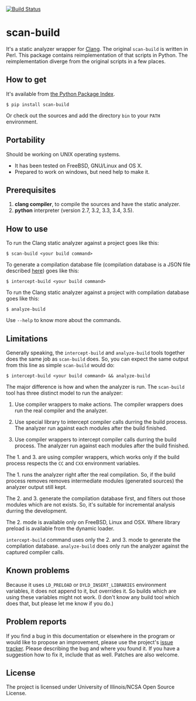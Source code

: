 [![Build Status](https://travis-ci.org/rizsotto/scan-build.svg?branch=master)](https://travis-ci.org/rizsotto/scan-build)

scan-build
==========

It's a static analyzer wrapper for [Clang][1]. The original `scan-build`
is written in Perl. This package contains reimplementation of that scripts
in Python. The reimplementation diverge from the original scripts in a few
places.


How to get
----------

It's available from [the Python Package Index][2].

    $ pip install scan-build

Or check out the sources and add the directory `bin` to your `PATH` environment.


Portability
-----------

Should be working on UNIX operating systems.

- It has been tested on FreeBSD, GNU/Linux and OS X.
- Prepared to work on windows, but need help to make it.


Prerequisites
-------------

1. **clang compiler**, to compile the sources and have the static analyzer.
2. **python** interpreter (version 2.7, 3.2, 3.3, 3.4, 3.5).


How to use
----------

To run the Clang static analyzer against a project goes like this:

    $ scan-build <your build command>

To generate a compilation database file (compilation database is a JSON
file described [here][3]) goes like this:

    $ intercept-build <your build command>

To run the Clang static analyzer against a project with compilation database
goes like this:

    $ analyze-build

Use `--help` to know more about the commands.


Limitations
-----------

Generally speaking, the `intercept-build` and `analyze-build` tools together
does the same job as `scan-build` does. So, you can expect the same output
from this line as simple `scan-build` would do:

    $ intercept-build <your build command> && analyze-build

The major difference is how and when the analyzer is run. The `scan-build`
tool has three distinct model to run the analyzer:

1.  Use compiler wrappers to make actions.
    The compiler wrappers does run the real compiler and the analyzer.

2.  Use special library to intercept compiler calls durring the build process.
    The analyzer run against each modules after the build finished.

3.  Use compiler wrappers to intercept compiler calls durring the build process.
    The analyzer run against each modules after the build finished.

The 1. and 3. are using compiler wrappers, which works only if the build
process respects the `CC` and `CXX` environment variables.

The 1. runs the analyzer right after the real compilation. So, if the build
process removes removes intermediate modules (generated sources) the analyzer
output still kept.

The 2. and 3. generate the compilation database first, and filters out those
modules which are not exists. So, it's suitable for incremental analysis durring
the development.

The 2. mode is available only on FreeBSD, Linux and OSX. Where library preload
is available from the dynamic loader.

`intercept-build` command uses only the 2. and 3. mode to generate the
compilation database. `analyze-build` does only run the analyzer against the
captured compiler calls.


Known problems
--------------

Because it uses `LD_PRELOAD` or `DYLD_INSERT_LIBRARIES` environment variables,
it does not append to it, but overrides it. So builds which are using these
variables might not work. (I don't know any build tool which does that, but
please let me know if you do.)


Problem reports
---------------

If you find a bug in this documentation or elsewhere in the program or would
like to propose an improvement, please use the project's [issue tracker][4].
Please describing the bug and where you found it. If you have a suggestion
how to fix it, include that as well. Patches are also welcome.


License
-------

The project is licensed under University of Illinois/NCSA Open Source License.


  [1]: http://clang.llvm.org/
  [2]: https://pypi.python.org/pypi/scan-build
  [3]: http://clang.llvm.org/docs/JSONCompilationDatabase.html
  [4]: https://github.com/rizsotto/scan-build/issues
